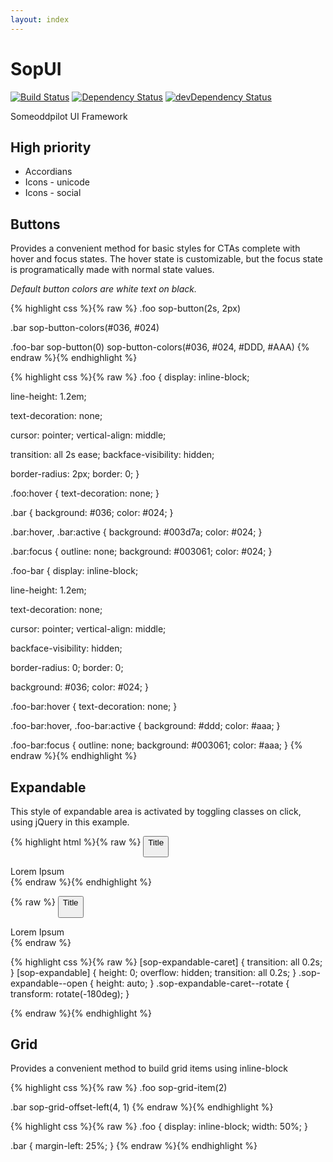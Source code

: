 ```yaml
---
layout: index
---
```

# SopUI

[![Build Status](https://travis-ci.org/SomeoddpilotInc/SopUI.svg?branch=master)](https://travis-ci.org/SomeoddpilotInc/SopUI)
[![Dependency Status](https://david-dm.org/SomeoddpilotInc/SopUI.svg)](https://david-dm.org/SomeoddpilotInc/SopUI)
[![devDependency Status](https://david-dm.org/SomeoddpilotInc/SopUI/dev-status.svg)](https://david-dm.org/SomeoddpilotInc/SopUI#info=devDependencies)

Someoddpilot UI Framework

## High priority

* Accordians
* Icons - unicode
* Icons - social

##  Buttons

Provides a convenient method for basic styles for CTAs complete with hover and focus states. The hover state is customizable, but the focus state is programatically made with normal state values.

*Default button colors are white text on black.*

{% highlight css %}{% raw %}
.foo
  sop-button(2s, 2px)

.bar
  sop-button-colors(#036, #024)

.foo-bar
  sop-button(0)
  sop-button-colors(#036, #024, #DDD, #AAA)
{% endraw %}{% endhighlight %}

{% highlight css %}{% raw %}
.foo {
  display: inline-block;

  line-height: 1.2em;

  text-decoration: none;

  cursor: pointer;
  vertical-align: middle;

  transition: all 2s ease;
  backface-visibility: hidden;

  border-radius: 2px;
  border: 0;
}

.foo:hover {
  text-decoration: none;
}

.bar {
  background: #036;
  color: #024;
}

.bar:hover,
.bar:active {
  background: #003d7a;
  color: #024;
}

.bar:focus {
  outline: none;
  background: #003061;
  color: #024;
}

.foo-bar {
  display: inline-block;

  line-height: 1.2em;

  text-decoration: none;

  cursor: pointer;
  vertical-align: middle;

  backface-visibility: hidden;

  border-radius: 0;
  border: 0;

  background: #036;
  color: #024;
}

.foo-bar:hover {
  text-decoration: none;
}

.foo-bar:hover,
.foo-bar:active {
  background: #ddd;
  color: #aaa;
}

.foo-bar:focus {
  outline: none;
  background: #003061;
  color: #aaa;
}
{% endraw %}{% endhighlight %}
##  Expandable

This style of expandable area is activated by toggling classes on click, using jQuery in this example.

{% highlight html %}{% raw %}
<button sop-expandable-button>
  Title
  <div sop-expandable-caret></div>
</button>
<div sop-expandable>
  Lorem Ipsum
</div>
{% endraw %}{% endhighlight %}

{% raw %}
<button sop-expandable-button>
  Title
  <div sop-expandable-caret></div>
</button>
<div sop-expandable>
  Lorem Ipsum
</div>
{% endraw %}

{% highlight css %}{% raw %}
[sop-expandable-caret] {
  transition: all 0.2s;
}
[sop-expandable] {
  height: 0;
  overflow: hidden;
  transition: all 0.2s;
}
.sop-expandable--open {
  height: auto;
}
.sop-expandable-caret--rotate {
  transform: rotate(-180deg);
}

{% endraw %}{% endhighlight %}

##  Grid

Provides a convenient method to build grid items using inline-block

{% highlight css %}{% raw %}
.foo
  sop-grid-item(2)

.bar
  sop-grid-offset-left(4, 1)
{% endraw %}{% endhighlight %}

{% highlight css %}{% raw %}
.foo {
  display: inline-block;
  width: 50%;
}

.bar {
  margin-left: 25%;
}
{% endraw %}{% endhighlight %}
